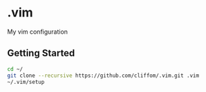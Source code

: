 # .vim
My vim configuration

## Getting Started

```sh
cd ~/
git clone --recursive https://github.com/cliffom/.vim.git .vim
~/.vim/setup
```
